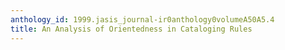 ```yaml
---
anthology_id: 1999.jasis_journal-ir0anthology0volumeA50A5.4
title: An Analysis of Orientedness in Cataloging Rules
---
```

